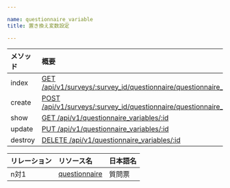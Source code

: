 ```yaml
---

name: questionnaire_variable
title: 置き換え変数設定

---
```


|メソッド|概要|
|:---|:---|
|index|[GET /api/v1/surveys/:survey_id/questionnaire/questionnaire_variables](#questionnaire_variable_index)|
|create|[POST /api/v1/surveys/:survey_id/questionnaire/questionnaire_variables](#questionnaire_variable_create)|
|show|[GET /api/v1/questionnaire_variables/:id](#questionnaire_variable_show)|
|update|[PUT /api/v1/questionnaire_variables/:id](#questionnaire_variable_update)|
|destroy|[DELETE /api/v1/questionnaire_variables/:id](#questionnaire_variable_delete)|


|リレーション|リソース名|日本語名|
|:---|:---|:---|
|n対1|[questionnaire](#questionnaire)|質問票|